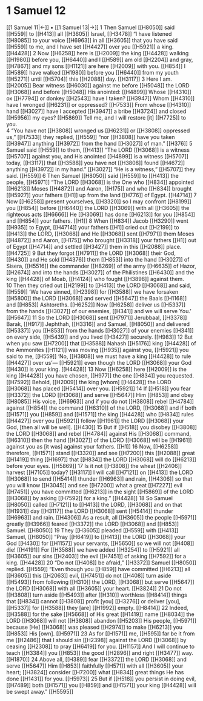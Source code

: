 # 1 Samuel 12
[[1 Samuel 11|←]] • [[1 Samuel 13|→]]
1 Then Samuel [[H8050]] said [[H559]] to [[H413]] all [[H3605]] Israel, [[H3478]] “I have listened [[H8085]] to your voice [[H6963]] in all [[H3605]] that you have said [[H559]] to me,  and I have set [[H4427]] over you [[H5921]] a king. [[H4428]] 
2 Now [[H6258]] here is [[H2009]] the king [[H4428]] walking [[H1980]] before you, [[H6440]] and I [[H589]] am old [[H2204]] and gray, [[H7867]] and my sons [[H1121]] are here [[H2009]] with you. [[H854]] I [[H589]] have walked [[H1980]] before you [[H6440]] from my youth [[H5271]] until [[H5704]] this [[H2088]] day. [[H3117]] 
3 Here I am. [[H2005]] Bear witness [[H6030]] against me  before [[H5048]] the LORD [[H3068]] and before [[H5048]] His anointed: [[H4899]] Whose [[H4310]] ox [[H7794]] or donkey [[H2543]] have I taken? [[H3947]] Whom [[H4310]] have I wronged [[H6231]] or oppressed? [[H7533]] From whose [[H4310]] hand [[H3027]] have I accepted [[H3947]] a bribe [[H3724]] and closed [[H5956]] my eyes? [[H5869]] Tell me,  and I will restore [it] [[H7725]] to you.  
4 “You have not [[H3808]] wronged us [[H6231]] or [[H3808]] oppressed us,” [[H7533]] they replied, [[H559]] “nor [[H3808]] have you taken [[H3947]] anything [[H3972]] from the hand [[H3027]] of man.” [[H376]] 
5 Samuel said [[H559]] to them, [[H413]] “The LORD [[H3068]] is a witness [[H5707]] against you,  and His anointed [[H4899]] is a witness [[H5707]] today, [[H3117]] that [[H3588]] you have not [[H3808]] found [[H4672]] anything [[H3972]] in my hand.” [[H3027]] “He is a witness,” [[H5707]] they said. [[H559]] 
6 Then Samuel [[H8050]] said [[H559]] to [[H413]] the people, [[H5971]] “The LORD [[H3068]] is the One who [[H834]] appointed [[H6213]] Moses [[H4872]] and Aaron, [[H175]] and who [[H834]] brought [[H5927]] your fathers [[H1]] up from the land [[H776]] of Egypt. [[H4714]] 
7 Now [[H6258]] present yourselves, [[H3320]] so I may confront [[H8199]] you [[H854]] before [[H6440]] the LORD [[H3069]] with all [[H3605]] the righteous acts [[H6666]] He [[H3069]] has done [[H6213]] for you [[H854]] and [[H854]] your fathers. [[H1]] 
8 When [[H834]] Jacob [[H3290]] went [[H935]] to Egypt, [[H4714]] your fathers [[H1]] cried out [[H2199]] to [[H413]] the LORD, [[H3068]] and He [[H3068]] sent [[H7971]] them Moses [[H4872]] and Aaron, [[H175]] who brought [[H3318]] your fathers [[H1]] out of Egypt [[H4714]] and settled [[H3427]] them in this [[H2088]] place. [[H4725]] 
9 But they forgot [[H7911]] the LORD [[H3068]] their God, [[H430]] and He sold [[H4376]] them [[H853]] into the hand [[H3027]] of Sisera, [[H5516]] the commander [[H8269]] of the army [[H6635]] of Hazor, [[H2674]] and into the hands [[H3027]] of the Philistines [[H6430]] and the king [[H4428]] of Moab, [[H4124]] who fought [[H3898]] against them.  
10 Then they cried out [[H2199]] to [[H413]] the LORD [[H3068]] and said, [[H559]] ‘We have sinned, [[H2398]] for [[H3588]] we have forsaken [[H5800]] the LORD [[H3068]] and served [[H5647]] the Baals [[H1168]] and [[H853]] Ashtoreths. [[H6252]] Now [[H6258]] deliver us [[H5337]] from the hands [[H3027]] of our enemies, [[H341]] and we will serve You.’ [[H5647]] 
11 So the LORD [[H3068]] sent [[H7971]] Jerubbaal, [[H3378]] Barak, [[H917]] Jephthah, [[H3316]] and Samuel, [[H8050]] and delivered [[H5337]] you [[H853]] from the hands [[H3027]] of your enemies [[H341]] on every side, [[H5439]] and you lived [[H3427]] securely. [[H983]] 
12 But when you saw [[H7200]] that [[H3588]] Nahash [[H5176]] king [[H4428]] of the Ammonites [[H1121]] was moving [[H935]] against you, [[H5921]] you said to me, [[H559]] ‘No, [[H3808]] we must have a king [[H4428]] to rule [[H4427]] over us’— [[H5921]] even though the LORD [[H3068]] your God [[H430]] is your king. [[H4428]] 
13 Now [[H6258]] here [[H2009]] is the king [[H4428]] you have chosen, [[H977]] the one [[H834]] you requested. [[H7592]] Behold, [[H2009]] the king [whom] [[H4428]] the LORD [[H3068]] has placed [[H5414]] over you. [[H5921]] 
14 If [[H518]] you fear [[H3372]] the LORD [[H3068]] and serve [[H5647]] Him [[H853]] and obey [[H8085]] His voice, [[H6963]] and if you do not [[H3808]] rebel [[H4784]] against [[H854]] the command [[H6310]] of the LORD, [[H3068]] and if both [[H1571]] you [[H859]] and [[H1571]] the king [[H4428]] who [[H834]] rules [[H4427]] over you [[H5921]] follow [[H1961]] the LORD [[H3068]] your God, [then all will be well]. [[H430]] 
15 But if [[H518]] you disobey [[H3808]] the LORD [[H3068]] and rebel [[H4784]] against His [[H3068]] command, [[H6310]] then the hand [[H3027]] of the LORD [[H3068]] will be [[H1961]] against you  as [it was] against your fathers. [[H1]] 
16 Now, [[H6258]] therefore, [[H1571]] stand [[H3320]] and see [[H7200]] this [[H2088]] great [[H1419]] thing [[H1697]] that [[H834]] the LORD [[H3068]] will do [[H6213]] before your eyes. [[H5869]] 
17 Is it not [[H3808]] the wheat [[H2406]] harvest [[H7105]] today? [[H3117]] I will call [[H7121]] on [[H413]] the LORD [[H3068]] to send [[H5414]] thunder [[H6963]] and rain, [[H4306]] so that you will know [[H3045]] and see [[H7200]] what a great [[H7227]] evil [[H7451]] you have committed [[H6213]] in the sight [[H5869]] of the LORD [[H3068]] by asking [[H7592]] for  a king.” [[H4428]] 
18 So Samuel [[H8050]] called [[H7121]] to [[H413]] the LORD, [[H3068]] and on that [[H1931]] day [[H3117]] the LORD [[H3068]] sent [[H5414]] thunder [[H6963]] and rain. [[H4306]] As a result, all [[H3605]] the people [[H5971]] greatly [[H3966]] feared [[H3372]] the LORD [[H3068]] and [[H853]] Samuel. [[H8050]] 
19 They [[H3605]] pleaded [[H559]] with [[H413]] Samuel, [[H8050]] “Pray [[H6419]] to [[H413]] the LORD [[H3068]] your God [[H430]] for [[H1157]] your servants, [[H5650]] so we will not [[H408]] die! [[H4191]] For [[H3588]] we have added [[H3254]] to [[H5921]] all [[H3605]] our sins [[H2403]] the evil [[H7451]] of asking [[H7592]] for  a king. [[H4428]] 
20 “Do not [[H408]] be afraid,” [[H3372]] Samuel [[H8050]] replied. [[H559]] “Even though you [[H859]] have committed [[H6213]] all [[H3605]] this [[H2063]] evil, [[H7451]] do not [[H408]] turn aside [[H5493]] from following [[H310]] the LORD, [[H3068]] but serve [[H5647]] the LORD [[H3068]] with all [[H3605]] your heart. [[H3824]] 
21 Do not [[H3808]] turn aside [[H5493]] after [[H310]] worthless [[H8414]] things that [[H834]] cannot [[H3808]] profit [you] [[H3276]] or deliver [you], [[H5337]] for [[H3588]] they [are] [[H1992]] empty. [[H8414]] 
22 Indeed, [[H3588]] for the sake [[H5668]] of His great [[H1419]] name [[H8034]] the LORD [[H3068]] will not [[H3808]] abandon [[H5203]] His people, [[H5971]] because [He] [[H3068]] was pleased [[H2974]] to make [[H6213]] you [[H853]] His  [own]. [[H5971]] 
23 As for [[H1571]] me, [[H595]] far be it from me [[H2486]] that I  should sin [[H2398]] against the LORD [[H3068]] by ceasing [[H2308]] to pray [[H6419]] for you. [[H1157]] And I will continue to teach [[H3384]] you [[H853]] the good [[H2896]] and right [[H3477]] way. [[H1870]] 
24 Above all, [[H389]] fear [[H3372]] the LORD [[H3068]] and serve [[H5647]] Him [[H853]] faithfully [[H571]] with all [[H3605]] your heart; [[H3824]] consider [[H7200]] what [[H834]] great things He has done [[H1431]] for you. [[H5973]] 
25 But if [[H518]] you persist in doing evil, [[H7489]] both [[H1571]] you [[H859]] and [[H1571]] your king [[H4428]] will be swept away.” [[H5595]] 
